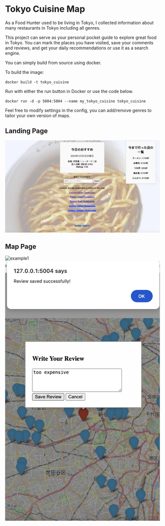 # Tokyo Cuisine Map

As a Food Hunter used to be living in Tokyo, I collected information about many restaurants in Tokyo including all genres. 

This project can serve as your personal pocket guide to explore great food in Tokyo. You can mark the places you have visited, save your comments and reviews, and get your daily recommendations or use it as a search engine. 


You can simply build from source using docker. 

To build the image:

`docker build -t tokyo_cuisine`

Run with either the run button in Docker or use the code below.

`docker run -d -p 5004:5004 --name my_tokyo_cuisine tokyo_cuisine`

Feel free to modify settings in the config, you can add/remove genres to tailor your own version of maps.

## Landing Page
![landing_page](md_pics/p3.png)

## Map Page
![example1](md_pics/p2.png)
![example2](md_pics/p1.png)